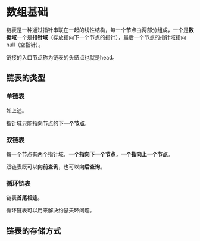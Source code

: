 # 数组基础

链表是一种通过指针串联在一起的线性结构，每一个节点由两部分组成，一个是**数据域**一个是**指针域**（存放指向下一个节点的指针），最后一个节点的指针域指向null（空指针）。

链接的入口节点称为链表的头结点也就是head。



## 链表的类型

### 单链表

如上述。

指针域只能指向节点的**下一个节点**。

### 双链表

每一个节点有两个指针域，**一个指向下一个节点，一个指向上一个节点**。

双链表既可以**向前查询**，也可以**向后查询**。

### 循环链表

链表**首尾相连**。

循环链表可以用来解决约瑟夫环问题。



## 链表的存储方式

